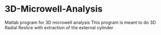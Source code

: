 # 3D-Microwell-Analysis
Matlab program for 3D microwell analysis
This program is meant to do 3D Radial Reslice with extraction of the external cylinder
